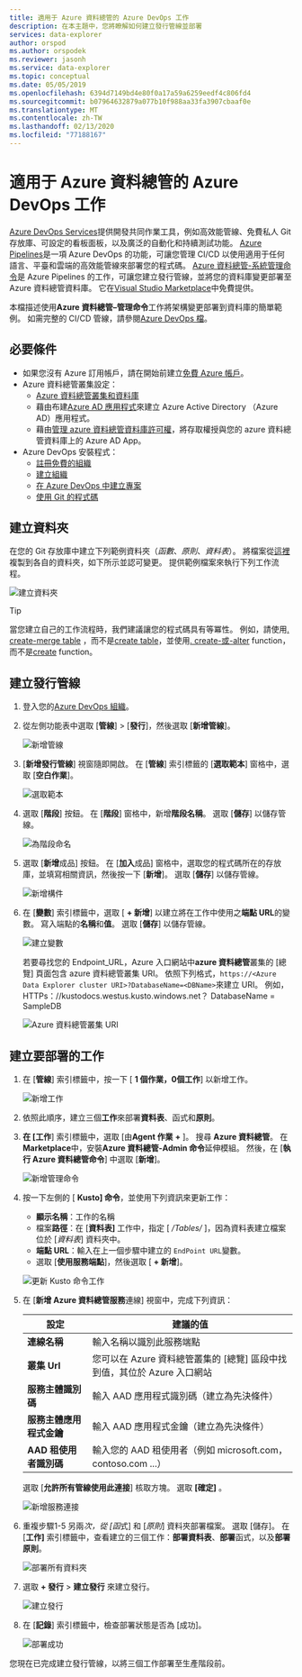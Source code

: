 ```yaml
---
title: 適用于 Azure 資料總管的 Azure DevOps 工作
description: 在本主題中，您將瞭解如何建立發行管線並部署
services: data-explorer
author: orspod
ms.author: orspodek
ms.reviewer: jasonh
ms.service: data-explorer
ms.topic: conceptual
ms.date: 05/05/2019
ms.openlocfilehash: 6394d7149bd4e80f0a17a59a6259eedf4c806fd4
ms.sourcegitcommit: b07964632879a077b10f988aa33fa3907cbaaf0e
ms.translationtype: MT
ms.contentlocale: zh-TW
ms.lasthandoff: 02/13/2020
ms.locfileid: "77188167"
---
```

# <a name="azure-devops-task-for-azure-data-explorer"></a>適用于 Azure 資料總管的 Azure DevOps 工作

[Azure DevOps Services](https://azure.microsoft.com/services/devops/)提供開發共同作業工具，例如高效能管線、免費私人 Git 存放庫、可設定的看板面板，以及廣泛的自動化和持續測試功能。 [Azure Pipelines](https://azure.microsoft.com/services/devops/pipelines/)是一項 Azure DevOps 的功能，可讓您管理 CI/CD 以使用適用于任何語言、平臺和雲端的高效能管線來部署您的程式碼。
[Azure 資料總管-系統管理命令](https://marketplace.visualstudio.com/items?itemName=Azure-Kusto.PublishToADX)是 Azure Pipelines 的工作，可讓您建立發行管線，並將您的資料庫變更部署至 Azure 資料總管資料庫。 它在[Visual Studio Marketplace](https://marketplace.visualstudio.com/)中免費提供。

本檔描述使用**Azure 資料總管–管理命令**工作將架構變更部署到資料庫的簡單範例。 如需完整的 CI/CD 管線，請參閱[Azure DevOps 檔](/azure/devops/user-guide/what-is-azure-devops?view=azure-devops#vsts)。

## <a name="prerequisites"></a>必要條件

* 如果您沒有 Azure 訂用帳戶，請在開始前建立[免費 Azure 帳戶](https://azure.microsoft.com/free/)。
* Azure 資料總管叢集設定：
    * [Azure 資料總管叢集和資料庫](/azure/data-explorer/create-cluster-database-portal)
    * 藉由布建[Azure AD 應用程式](/azure/kusto/management/access-control/how-to-provision-aad-app)來建立 Azure Active Directory （Azure AD）應用程式。
    * 藉由[管理 azure 資料總管資料庫許可權](/azure/data-explorer/manage-database-permissions)，將存取權授與您的 azure 資料總管資料庫上的 Azure AD App。
* Azure DevOps 安裝程式：
    * [註冊免費的組織](/azure/devops/user-guide/sign-up-invite-teammates?view=azure-devops)
    * [建立組織](/azure/devops/organizations/accounts/create-organization?view=azure-devops)
    * [在 Azure DevOps 中建立專案](/azure/devops/organizations/projects/create-project?view=azure-devops)
    * [使用 Git 的程式碼](/azure/devops/user-guide/code-with-git?view=azure-devops)

## <a name="create-folders"></a>建立資料夾

在您的 Git 存放庫中建立下列範例資料夾（*函數*、*原則*、*資料表*）。 將檔案從[這裡](https://github.com/Azure/azure-kusto-docs-samples/tree/master/DevOps_release_pipeline)複製到各自的資料夾，如下所示並認可變更。 提供範例檔案來執行下列工作流程。

![建立資料夾](media/devops/create-folders.png)

> [!TIP]
> 當您建立自己的工作流程時，我們建議讓您的程式碼具有等冪性。 例如，請使用[. create-merge table](/azure/kusto/management/create-table-command#create-merge-table) ，而不是[create table](/azure/kusto/management/create-table-command)，並使用[. create-或-alter](/azure/kusto/management/functions#create-or-alter-function) function，而不是[create](/azure/kusto/management/functions#create-function) function。

## <a name="create-a-release-pipeline"></a>建立發行管線

1. 登入您的[Azure DevOps 組織](https://dev.azure.com/)。
1. 從左側功能表中選取 [**管線**] > [**發行**]，然後選取 [**新增管線**]。

    ![新增管線](media/devops/new-pipeline.png)

1. [**新增發行管線**] 視窗隨即開啟。 在 [**管線**] 索引標籤的 [**選取範本**] 窗格中，選取 [**空白作業**]。

     ![選取範本](media/devops/select-template.png)

1. 選取 [**階段**] 按鈕。 在 [**階段**] 窗格中，新增**階段名稱**。 選取 [**儲存**] 以儲存管線。

    ![為階段命名](media/devops/stage-name.png)

1. 選取 [**新增**成品] 按鈕。 在 [**加入**成品] 窗格中，選取您的程式碼所在的存放庫，並填寫相關資訊，然後按一下 [**新增**]。 選取 [**儲存**] 以儲存管線。

    ![新增構件](media/devops/add-artifact.png)

1. 在 [**變數**] 索引標籤中，選取 [ **+ 新增**] 以建立將在工作中使用之**端點 URL**的變數。 寫入端點的**名稱**和**值**。 選取 [**儲存**] 以儲存管線。 

    ![建立變數](media/devops/create-variable.png)

    若要尋找您的 Endpoint_URL，Azure 入口網站中**azure 資料總管**叢集的 [總覽] 頁面包含 azure 資料總管叢集 URI。 依照下列格式，`https://<Azure Data Explorer cluster URI>?DatabaseName=<DBName>`來建立 URI。  例如，HTTPs：\//kustodocs.westus.kusto.windows.net？ DatabaseName = SampleDB

    ![Azure 資料總管叢集 URI](media/devops/adx-cluster-uri.png)

## <a name="create-tasks-to-deploy"></a>建立要部署的工作

1. 在 [**管線**] 索引標籤中，按一下 [ **1 個作業，0個工作**] 以新增工作。 

    ![新增工作](media/devops/add-task.png)

1. 依照此順序，建立三個**工作**來部署**資料表**、函式和**原則**。 

1. **在 [工作**] 索引標籤中，選取 [由**Agent 作業** **+** ]。 搜尋 **Azure 資料總管**。 在**Marketplace**中，安裝**Azure 資料總管-Admin 命令**延伸模組。 然後，在 [**執行 Azure 資料總管命令**] 中選取 [**新增**]。

     ![新增管理命令](media/devops/add-admin-commands.png)

1. 按一下左側的 [ **Kusto] 命令**，並使用下列資訊來更新工作：
    * **顯示名稱**：工作的名稱
    * 檔案**路徑**：在 [**資料表]** 工作中，指定 [ */Tables/* ]，因為資料表建立檔案位於 [*資料表*] 資料夾中。
    * **端點 URL**：輸入在上一個步驟中建立的 `EndPoint URL`變數。
    * 選取 [**使用服務端點**]，然後選取 [ **+ 新增**]。

    ![更新 Kusto 命令工作](media/devops/kusto-command-task.png)

1. 在 [**新增 Azure 資料總管服務**連線] 視窗中，完成下列資訊：

    |設定  |建議的值  |
    |---------|---------|
    |**連線名稱**     |    輸入名稱以識別此服務端點     |
    |**叢集 Url**    |    您可以在 Azure 資料總管叢集的 [總覽] 區段中找到值，其位於 Azure 入口網站 | 
    |**服務主體識別碼**    |    輸入 AAD 應用程式識別碼（建立為先決條件）     |
    |**服務主體應用程式金鑰**     |    輸入 AAD 應用程式金鑰（建立為先決條件）    |
    |**AAD 租使用者識別碼**    |      輸入您的 AAD 租使用者（例如 microsoft.com，contoso.com ...）    |

    選取 [**允許所有管線使用此連接**] 核取方塊。 選取 **[確定]** 。

    ![新增服務連接](media/devops/add-service-connection.png)

1. 重複步驟1-5 另兩*次，從 [函*式] 和 [*原則*] 資料夾部署檔案。 選取 [儲存]。 在 [**工作]** 索引標籤中，查看建立的三個工作：**部署資料表**、**部署**函式，以及**部署原則**。

    ![部署所有資料夾](media/devops/deploy-all-folders.png)

1. 選取  **+ 發行** > **建立發行** 來建立發行。

    ![建立發行](media/devops/create-release.png)

1. 在 [**記錄**] 索引標籤中，檢查部署狀態是否為 [成功]。

    ![部署成功](media/devops/deployment-successful.png)

您現在已完成建立發行管線，以將三個工作部署至生產階段前。